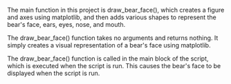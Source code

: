 The main function in this project is draw_bear_face(), which creates a figure and axes using matplotlib, and then adds various shapes to represent the bear's face, ears, eyes, nose, and mouth. 

The draw_bear_face() function takes no arguments and returns nothing. It simply creates a visual representation of a bear's face using matplotlib.

The draw_bear_face() function is called in the main block of the script, which is executed when the script is run. This causes the bear's face to be displayed when the script is run.